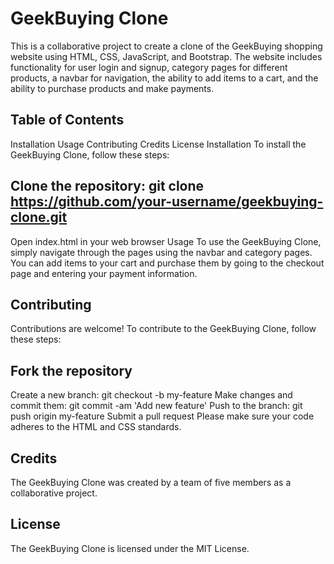 # GeekBuying Clone
This is a collaborative project to create a clone of the GeekBuying shopping website using HTML, CSS, JavaScript, and Bootstrap. The website includes functionality for user login and signup, category pages for different products, a navbar for navigation, the ability to add items to a cart, and the ability to purchase products and make payments.

## Table of Contents
Installation
Usage
Contributing
Credits
License
Installation
To install the GeekBuying Clone, follow these steps:

## Clone the repository: git clone https://github.com/your-username/geekbuying-clone.git
Open index.html in your web browser
Usage
To use the GeekBuying Clone, simply navigate through the pages using the navbar and category pages. You can add items to your cart and purchase them by going to the checkout page and entering your payment information.

## Contributing
Contributions are welcome! To contribute to the GeekBuying Clone, follow these steps:

## Fork the repository
Create a new branch: git checkout -b my-feature
Make changes and commit them: git commit -am 'Add new feature'
Push to the branch: git push origin my-feature
Submit a pull request
Please make sure your code adheres to the HTML and CSS standards.

## Credits
The GeekBuying Clone was created by a team of five members as a collaborative project.

## License
The GeekBuying Clone is licensed under the MIT License.



